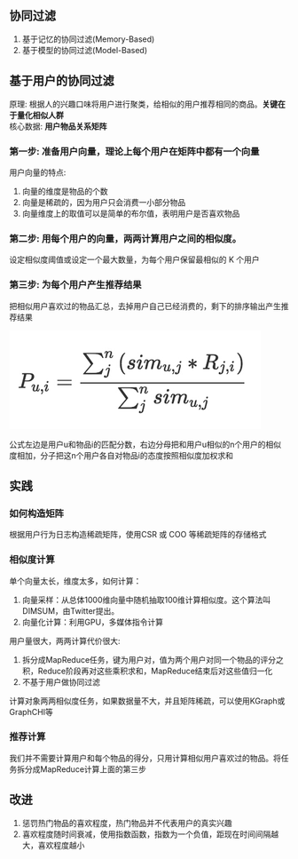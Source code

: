## 协同过滤
1. 基于记忆的协同过滤(Memory-Based)
2. 基于模型的协同过滤(Model-Based)

## 基于用户的协同过滤
原理: 根据人的兴趣口味将用户进行聚类，给相似的用户推荐相同的商品。**关键在于量化相似人群**  
核心数据: **用户物品关系矩阵**  


### 第一步: 准备用户向量，理论上每个用户在矩阵中都有一个向量
用户向量的特点:  
1. 向量的维度是物品的个数
2. 向量是稀疏的，因为用户只会消费一小部分物品
3. 向量维度上的取值可以是简单的布尔值，表明用户是否喜欢物品

### 第二步: 用每个用户的向量，两两计算用户之间的相似度。
设定相似度阈值或设定一个最大数量，为每个用户保留最相似的 K 个用户

### 第三步: 为每个用户产生推荐结果
把相似用户喜欢过的物品汇总，去掉用户自己已经消费的，剩下的排序输出产生推荐结果

![](pic/note1_1.jpg)

公式左边是用户u和物品i的匹配分数，右边分母把和用户u相似的n个用户的相似度相加，分子把这n个用户各自对物品i的态度按照相似度加权求和

## 实践
### 如何构造矩阵
根据用户行为日志构造稀疏矩阵，使用CSR 或 COO 等稀疏矩阵的存储格式

### 相似度计算
单个向量太长，维度太多，如何计算：
1. 向量采样：从总体1000维向量中随机抽取100维计算相似度。这个算法叫DIMSUM，由Twitter提出。
2. 向量化计算：利用GPU，多媒体指令计算


用户量很大，两两计算代价很大:
1. 拆分成MapReduce任务，键为用户对，值为两个用户对同一个物品的评分之积，Reduce阶段再对这些乘积求和，MapReduce结束后对这些值归一化
2. 不基于用户做协同过滤

计算对象两两相似度任务，如果数据量不大，并且矩阵稀疏，可以使用KGraph或GraphCHI等

### 推荐计算
我们并不需要计算用户和每个物品的得分，只用计算相似用户喜欢过的物品。将任务拆分成MapReduce计算上面的第三步


## 改进
1. 惩罚热门物品的喜欢程度，热门物品并不代表用户的真实兴趣
2. 喜欢程度随时间衰减，使用指数函数，指数为一个负值，距现在时间间隔越大，喜欢程度越小
